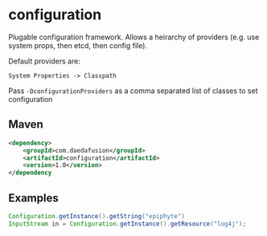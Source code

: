 # configuration

Plugable configuration framework. Allows a heirarchy of providers (e.g. use system props, then etcd, then config file).

Default providers are:

    System Properties -> Classpath
    
Pass ```-DconfigurationProviders``` as a comma separated list of classes to set configuration

## Maven

```xml
<dependency>
    <groupId>com.daedafusion</groupId>
    <artifactId>configuration</artifactId>
    <version>1.0</version>
</dependency
```

## Examples

```java
Configuration.getInstance().getString("epiphyte")
InputStream in = Configuration.getInstance().getResource("log4j");
```